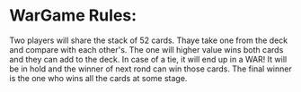 # WarGame Rules:
Two players will share the stack of 52 cards.
Thaye take one from the deck and compare with each other's. The one will higher value wins both cards and they can add to the deck.
In case of a tie, it will end up in a WAR! It will be in hold and the winner of next rond can win those cards.
The final winner is the one who wins all the cards at some stage.
